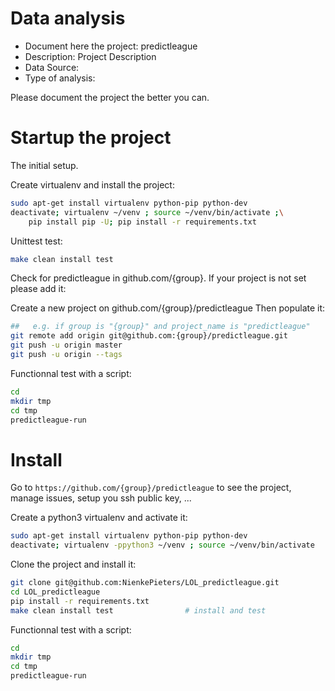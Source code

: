 # Data analysis
- Document here the project: predictleague
- Description: Project Description
- Data Source:
- Type of analysis:

Please document the project the better you can.

# Startup the project

The initial setup.

Create virtualenv and install the project:
```bash
sudo apt-get install virtualenv python-pip python-dev
deactivate; virtualenv ~/venv ; source ~/venv/bin/activate ;\
    pip install pip -U; pip install -r requirements.txt
```

Unittest test:
```bash
make clean install test
```

Check for predictleague in github.com/{group}. If your project is not set please add it:

Create a new project on github.com/{group}/predictleague
Then populate it:

```bash
##   e.g. if group is "{group}" and project_name is "predictleague"
git remote add origin git@github.com:{group}/predictleague.git
git push -u origin master
git push -u origin --tags
```

Functionnal test with a script:

```bash
cd
mkdir tmp
cd tmp
predictleague-run
```

# Install

Go to `https://github.com/{group}/predictleague` to see the project, manage issues,
setup you ssh public key, ...

Create a python3 virtualenv and activate it:

```bash
sudo apt-get install virtualenv python-pip python-dev
deactivate; virtualenv -ppython3 ~/venv ; source ~/venv/bin/activate
```

Clone the project and install it:

```bash
git clone git@github.com:NienkePieters/LOL_predictleague.git
cd LOL_predictleague
pip install -r requirements.txt
make clean install test                # install and test
```
Functionnal test with a script:

```bash
cd
mkdir tmp
cd tmp
predictleague-run
```
